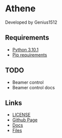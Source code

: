 # Athene

Developed by Genius1512

## Requirements

- [Python 3.10.1](https://www.python.org/downloads/release/python-3101/ "Python 3.10.1 Download site")
- [Pip requirements](requirements.txt "Requirements for the python app")

## TODO

- Beamer control
- Beamer control docs

## Links

- [LICENSE](license.txt "License")
- [Github Page](https://genius1512.github.io/athene "Github Page")
- [Docs](https://genius1512.github.io/athene/docs/ "Athene Documentation")
- [Files](https:/genius1512.github.io/athene/files "Files to download")
